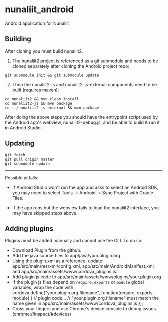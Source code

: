 # nunaliit_android

Android application for Nunaliit

## Building

After cloning you must build nunaliit2.

1. The nunaliit2 project is referenced as a git submodule and needs to be cloned separately after cloning the Android project repo:

`git submodule init && git submodule update`

2. Then the nunaliit2-js and nunaliit2-js-external components need to be built (requires maven):

```
cd nunaliit2 && mvn clean install
cd nunaliit2-js && mvn package
cd ../nunaliit2-js-external && mvn package
```

After doing the above steps you should have the entrypoint script used by the Android app's webview, nunaliit2-debug.js, and be able to build & run it in Android Studio.

## Updating

```
git fetch
git pull origin master
git submodule update
```

----
Possible pitfalls:

- If Android Studio won't run the app and asks to select an Android SDK, you may need to select Tools -> Android -> Sync Project with Gradle Files.

- If the app runs but the webview fails to load the nunaliit2 interface, you may have skipped steps above.

## Adding plugins

Plugins must be added manually and cannot use the CLI. To do so:
- Download Plugin from the github.
- Add the java source files to app/java/your.plugin.org.
- Using the plugin.xml as a reference, update: app/src/main/res/xml/config.xml, app/src/main/AndroidManifest.xml, and app/src/main/assets/www/cordova_plugins.js.
- Add plugin js code to app/src/main/assets/www/plugins/your.plugin.org
- If the plugin js files depend on `require`, `exports` or `module` global variables, wrap the code with :
cordova.define("your.plugin.org.filename", function(require, exports, module) {
// plugin code...
// "your.plugin.org.filename" must match the name given in app/src/main/assets/www/cordova_plugins.js
});
- Cross your fingers and use Chrome's device console to debug issues. (chrome://inspect/#devices)
